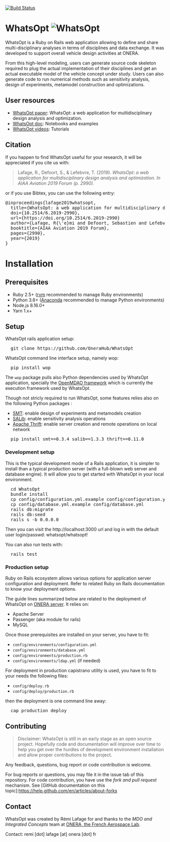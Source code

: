 [![Build Status](https://travis-ci.org/OneraHub/WhatsOpt.svg?branch=master)](https://travis-ci.org/OneraHub/WhatsOpt)

# WhatsOpt ![WhatsOpt](https://github.com/OneraHub/WhatsOpt/blob/master/app/assets/images/LogoWhatsOptv1.0_64x64.png) 
WhatsOpt is a Ruby on Rails web application allowing to define and share multi-disciplinary analyses in terms of disciplines and data exchange. It was developed to support overall vehicle design activities at ONERA. 

From this high-level modeling, users can generate source code skeleton required to plug the actual implementation of their disciplines and get an actual executable model of the vehicle concept under study. Users can also generate code to run numerical methods such as sensitivity analysis, design of experiments, metamodel construction and optimizations.

## User resources
* [WhatsOpt paper](https://www.researchgate.net/publication/333806928_WhatsOpt_a_web_application_for_multidisciplinary_design_analysis_and_optimization): WhatsOpt: a web application for multidisciplinary design analysis and optimization.
* [WhatsOpt doc](https://github.com/OneraHub/WhatsOpt-Doc): Notebooks and examples
* [WhatsOpt videos](https://www.youtube.com/playlist?list=PLhWP4LJdKyGcFZyvsNLU4s2_sdmTSGVeo): Tutorials

## Citation
If you happen to find WhatsOpt useful for your research, it will be appreciated if you cite us with:
>Lafage, R., Defoort, S., & Lefebvre, T. (2019). _WhatsOpt: a web application for multidisciplinary design analysis and optimization. In AIAA Aviation 2019 Forum (p. 2990)._

or if you use Bibtex, you can use the following entry:
<pre>
@inproceedings{lafage2019whatsopt,
  title={WhatsOpt: a web application for multidisciplinary design analysis and optimization},
  doi={10.2514/6.2019-2990}, 
  url={https://doi.org/10.2514/6.2019-2990}
  author={Lafage, R{\'e}mi and Defoort, Sebastien and Lefebvre, Thierry},
  booktitle={AIAA Aviation 2019 Forum},
  pages={2990},
  year={2019}
}
</pre>

# Installation

## Prerequisites
* Ruby 2.5+ ([rvm](https://rvm.io/) recommended to manage Ruby environments)
* Python 3.6+ ([Anaconda](https://www.anaconda.com/distribution/) recommended to manage Python environments)
* Node.js 8.16.0+
* Yarn 1.x+

## Setup
WhatsOpt rails application setup:
<pre>
  git clone https://github.com/OneraHub/WhatsOpt
</pre>
WhatsOpt command line interface setup, namely wop:
<pre>
  pip install wop
</pre>
The <code>wop</code> package pulls also Python dependencies used by WhatsOpt application, specially the [OpenMDAO framework](https://openmdao.org) which is currently the execution framework used by WhatsOpt. 

Though not stricly required to run WhatsOpt, some features relies also on the following Python packages :
* [SMT](https://smt.readthedocs.io/): enable design of experiments and metamodels creation
* [SALib](https://salib.readthedocs.io/): enable sensitivity analysis operations
* [Apache Thrift](https://thrift.apache.org/): enable server creation and remote operations on local network
<pre>
  pip install smt==0.3.4 salib==1.3.3 thrift==0.11.0
</pre>

### Development setup
This is the typical development mode of a Rails application, it is simpler to install than a typical production server (with a full-blown web server and database engine). It will allow you to get started with WhatsOpt in your local environment.    

<pre>
  cd WhatsOpt
  bundle install
  cp config/configuration.yml.example config/configuration.yml
  cp config/database.yml.example config/database.yml
  rails db:migrate
  rails db:seed
  rails s -b 0.0.0.0
</pre>

Then you can visit the http://localhost:3000 url and log in with the default user login/passwd: whatsopt/whatsopt!

You can also run tests with:

<pre>
  rails test
</pre>

### Production setup
Ruby on Rails ecosystem allows various options for application server configuration and deployment. Refer to related Ruby on Rails documentation to know your deployment options.

The guide lines summarized below are related to the deployment of WhatsOpt on [ONERA server](https://ether.onera.fr/whatsopt). It relies on:
* Apache Server
* Passenger (aka module for rails)
* MySQL

Once those prerequisites are installed on your server, you have to fit:
* <code>config/environments/configuration.yml</code>
* <code>config/environments/database.yml</code>
* <code>config/environments/production.rb</code>
* <code>config/environments/ldap.yml</code> (if needed) 

For deployment in production capistrano utility is used, you have to fit to your needs the following files:
* <code>config/deploy.rb</code>
* <code>config/deploy/production.rb</code>

then the deployment is one command line away:
<pre>
  cap production deploy
</pre>

## Contributing
> Disclaimer: WhatsOpt is still in an early stage as an open source project. Hopefully code and documentation will improve over time to help you get over the hurdles of development environment installation and allow proper contributions to the project.  

Any feedback, questions, bug report or code contribution is welcome. 

For bug reports or questions, you may file it in the issue tab of this repository.
For code contribution, you have use the _fork and pull request_ mechanism. See [GitHub documentation on this topic]:https://help.github.com/en/articles/about-forks

## Contact

WhatsOpt was created by Rémi Lafage for and thanks to the _MDO and Integrated Concepts_ team at [ONERA, the French Aerospace Lab](https://www.onera.fr/en). 

Contact: remi [dot] lafage [at] onera [dot] fr
